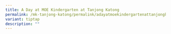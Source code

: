 ```yaml
---
title: A Day at MOE Kindergarten at Tanjong Katong
permalink: /mk-tanjong-katong/permalink/adayatmoekindergartenattanjongkatong/
variant: tiptap
description: ""
---
```


